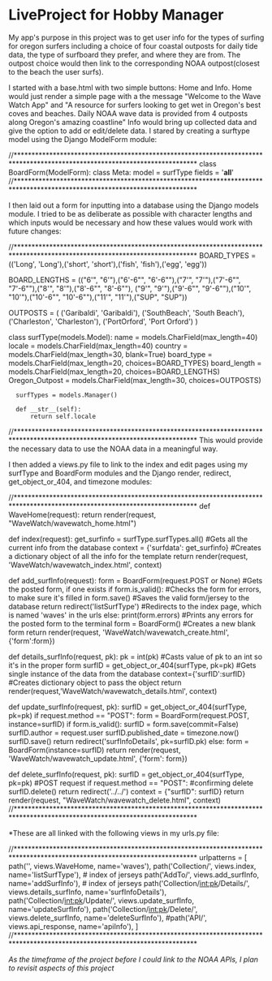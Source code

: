 # LiveProject for Hobby Manager
  My app's purpose in this project was to get user info for the types of surfing for oregon surfers including a choice of four 
coastal outposts for daily tide data, the type of surfboard they prefer, and where they are from. The outpost choice would 
then link to the corresponding NOAA outpost(closest to the beach the user surfs).

  I started with a base.html with two simple buttons: Home and Info. Home would just render a simple page with a the message
"Welcome to the Wave Watch App" and "A resource for surfers looking to get wet in Oregon's best coves and beaches. Daily NOAA
wave data is provided from 4 outposts along Oregon's amazing coastline" Info would bring up collected data and give the option 
to add or edit/delete data. I stared by creating a surftype model using the Django ModelForm module:

//***************************************************************************************************************************
  class BoardForm(ModelForm):
      class Meta:
          model = surfType
          fields = '__all__'
//***************************************************************************************************************************
          
  I then laid out a form for inputting into a database using the Django models module. I tried to be as deliberate as possible with 
character lengths and which inputs would be necessary and how these values would work with future changes: 

//***************************************************************************************************************************
  BOARD_TYPES = (('Long', 'Long'),('short', 'short'),('fish', 'fish'),('egg', 'egg'))

  BOARD_LENGTHS = (("6'", "6'"),("6'-6\"", "6'-6\""),("7'", "7'"),("7'-6\"", "7'-6\""),("8'", "8'"),("8'-6\"", "8'-6\""),
                 ("9'", "9'"),("9'-6\"", "9'-6\""),("10'", "10'"),("10'-6\"", "10'-6\""),("11'", "11'"),("SUP", "SUP"))

  OUTPOSTS = (
      ('Garibaldi', 'Garibaldi'),
      ('SouthBeach', 'South Beach'),
      ('Charleston', 'Charleston'),
      ('PortOrford', 'Port Orford')
  )

  class surfType(models.Model):
      name = models.CharField(max_length=40)
      locale = models.CharField(max_length=40)
      country = models.CharField(max_length=30, blank=True)
      board_type = models.CharField(max_length=20, choices=BOARD_TYPES)
      board_length = models.CharField(max_length=20, choices=BOARD_LENGTHS)
      Oregon_Outpost = models.CharField(max_length=30, choices=OUTPOSTS)

      surfTypes = models.Manager()

      def __str__(self):
          return self.locale
//***************************************************************************************************************************
This would provide the necessary data to use the NOAA data in a meaningful way.

  I then added a views.py file to link to the index and edit pages using my surfType and BoardForm modules and the Django
render, redirect, get_object_or_404, and timezone modules:

//***************************************************************************************************************************
  def WaveHome(request):
      return render(request, "WaveWatch/wavewatch_home.html")

  def index(request):
      get_surfinfo = surfType.surfTypes.all()      #Gets all the current info from the database
      context = {'surfdata': get_surfinfo}       #Creates a dictionary object of all the info for the template
      return render(request, 'WaveWatch/wavewatch_index.html', context)

  def add_surfInfo(request):
      form = BoardForm(request.POST or None)     #Gets the posted form, if one exists
      if form.is_valid():                         #Checks the form for errors, to make sure it's filled in
          form.save()                             #Saves the valid form/jersey to the database
          return redirect('listSurfType')         #Redirects to the index page, which is named 'waves' in the urls
      else:
          print(form.errors)                      #Prints any errors for the posted form to the terminal
          form = BoardForm()                     #Creates a new blank form
      return render(request, 'WaveWatch/wavewatch_create.html', {'form':form})

  def details_surfInfo(request, pk):
      pk = int(pk)                                #Casts value of pk to an int so it's in the proper form
      surfID = get_object_or_404(surfType, pk=pk)   #Gets single instance of the data from the database
      context={'surfID':surfID}                    #Creates dictionary object to pass the object
      return render(request,'WaveWatch/wavewatch_details.html', context)

  def update_surfInfo(request, pk):
      surfID = get_object_or_404(surfType, pk=pk)
      if request.method == "POST":
          form = BoardForm(request.POST, instance=surfID)
          if form.is_valid():
              surfID = form.save(commit=False)
              surfID.author = request.user
              surfID.published_date = timezone.now()
              surfID.save()
              return redirect('surfInfoDetails', pk=surfID.pk)
      else:
          form = BoardForm(instance=surfID)
      return render(request, 'WaveWatch/wavewatch_update.html', {'form': form})

  def delete_surfInfo(request, pk):
      surfID = get_object_or_404(surfType, pk=pk)
      #POST request
      if request.method == "POST":
          #confirming delete
          surfID.delete()
          return redirect('../../')
      context = {"surfID": surfID}
      return render(request, "WaveWatch/wavewatch_delete.html", context)
//***************************************************************************************************************************      

*These are all linked with the following views in my urls.py file:

//***************************************************************************************************************************
urlpatterns = [
    path('', views.WaveHome, name='waves'),
    path('Collection/', views.index, name='listSurfType'),  # index of jerseys
    path('AddTo/', views.add_surfInfo, name='addSurfInfo'),  # index of jerseys
    path('Collection/<int:pk>/Details/', views.details_surfInfo, name='surfInfoDetails'),
    path('Collection/<int:pk>/Update/', views.update_surfInfo, name='updateSurfInfo'),
    path('Collection/<int:pk>/Delete/', views.delete_surfInfo, name='deleteSurfInfo'),
    #path('API/', views.api_response, name='apiInfo'),
]
//*************************************************************************************************************************** 

*As the timeframe of the project before I could link to the NOAA APIs, I plan to revisit aspects of this project*



  
